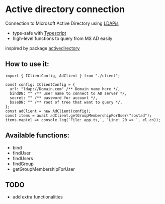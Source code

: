 # Active directory connection

Connection to Microsoft Active Directory using [LDAPjs](https://www.npmjs.com/package/ldapjs)

- type-safe with [Typescript](https://www.typescriptlang.org/)
- high-level functions to query from MS AD easily

inspired by package [activedirectory](https://www.npmjs.com/package/activedirectory)

## How to use it:

```
import { IClientConfig, AdClient } from "./client";

const config: IClientConfig = {
  url: "ldap://Domain.com" /** Domain name here */,
  bindDN: "" /** user name to connect to AD server */,
  secret: "" /** password for account */,
  baseDN: "" /** root of tree that want to query */,
};
const adClient = new AdClient(config);
const items = await adClient.getGroupMembershipForUser("sostad");
items.map(el => console.log(`File: app.ts,`, `Line: 20 => `, el.cn));
```

## Available functions:

- bind
- findUser
- findUsers
- findGroup
- getGroupMembershipForUser

## TODO

- add extra functionalities
